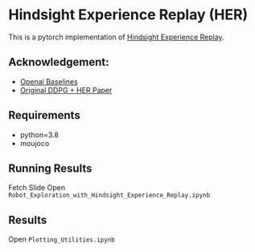# Hindsight Experience Replay (HER)
This is a pytorch implementation of [Hindsight Experience Replay](https://arxiv.org/abs/1707.01495). 

## Acknowledgement:
- [Openai Baselines](https://github.com/openai/baselines)
- [Original DDPG + HER Paper](https://github.com/TianhongDai/hindsight-experience-replay)
## Requirements
- python=3.8
- moujoco
## Running Results
Fetch Slide
Open `Robot_Exploration_with_Hindsight_Experience_Replay.ipynb`
## Results
Open `Plotting_Utilities.ipynb`
